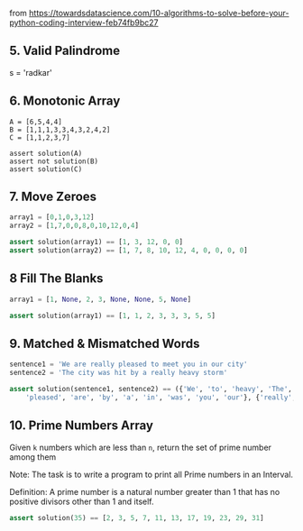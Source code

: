 from https://towardsdatascience.com/10-algorithms-to-solve-before-your-python-coding-interview-feb74fb9bc27


## 5. Valid Palindrome

s = 'radkar'

## 6. Monotonic Array


```
A = [6,5,4,4]
B = [1,1,1,3,3,4,3,2,4,2]
C = [1,1,2,3,7]

assert solution(A)
assert not solution(B)
assert solution(C)
```

## 7. Move Zeroes


```python
array1 = [0,1,0,3,12]
array2 = [1,7,0,0,8,0,10,12,0,4]

assert solution(array1) == [1, 3, 12, 0, 0]
assert solution(array2) == [1, 7, 8, 10, 12, 4, 0, 0, 0, 0]
```

## 8 Fill The Blanks


```python
array1 = [1, None, 2, 3, None, None, 5, None]

assert solution(array1) == [1, 1, 2, 3, 3, 3, 5, 5]
```


## 9. Matched & Mismatched Words


```python
sentence1 = 'We are really pleased to meet you in our city'
sentence2 = 'The city was hit by a really heavy storm'

assert solution(sentence1, sentence2) == ({'We', 'to', 'heavy', 'The', 'storm', 'meet', 'hit', \
    'pleased', 'are', 'by', 'a', 'in', 'was', 'you', 'our'}, {'really', 'city'})
```


## 10. Prime Numbers Array

Given `k` numbers which are less than `n`, return the set of prime number among them

Note: The task is to write a program to print all Prime numbers in an Interval.

Definition: A prime number is a natural number greater than 1 that has no positive divisors other than 1 and itself.

```python
assert solution(35) == [2, 3, 5, 7, 11, 13, 17, 19, 23, 29, 31]
```
